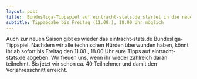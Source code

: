 ```yaml
---
layout: post
title:  Bundesliga-Tippspiel auf eintracht-stats.de startet in die neue Saison
subtitle: Tippabgabe bis Freitag (11.08.), 18.00 Uhr möglich
---
```


Auch zur neuen Saison gibt es wieder das eintracht-stats.de Bundesliga-Tippspiel. Nachdem wir alle technischen Hürden überwunden haben, könnt ihr ab sofort bis Freitag den 11.08., 18.00 Uhr eure Tipps auf eintracht-stats.de abgeben. Wir freuen uns, wenn ihr wieder zahlreich daran teilnehmt. Bis jetzt wir schon ca. 40 Teilnehmer und damit den Vorjahresschnitt erreicht.


